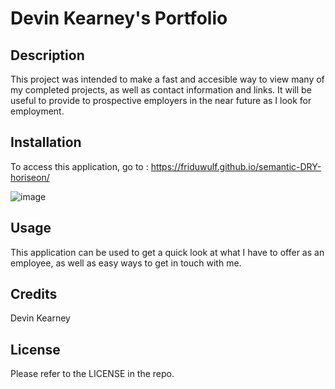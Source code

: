 # Devin Kearney's Portfolio

## Description

This project was intended to make a fast and accesible way to view many of my completed projects, as well as contact information and links. It will be useful to provide to prospective employers in the near future as I look for employment.

## Installation

To access this application, go to : https://friduwulf.github.io/semantic-DRY-horiseon/

![image](https://user-images.githubusercontent.com/34720583/198457119-b3f259b4-2a9d-49d7-9937-d0b5df92c4d1.png)

## Usage

This application can be used to get a quick look at what I have to offer as an employee, as well as easy ways to get in touch with me.

## Credits

Devin Kearney

## License

Please refer to the LICENSE in the repo.

